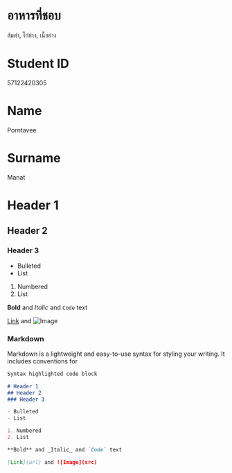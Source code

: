 # อาหารที่ชอบ
ส้มตำ, ไก่ย่าง, เนื้อย่าง
# Student ID
57122420305 
# Name
Porntavee
# Surname
Manat
# Header 1
## Header 2
### Header 3

- Bulleted
- List

1. Numbered
2. List

**Bold** and _Italic_ and `Code` text

[Link](url) and ![Image](src)

### Markdown

Markdown is a lightweight and easy-to-use syntax for styling your writing. It includes conventions for

```markdown
Syntax highlighted code block

# Header 1
## Header 2
### Header 3

- Bulleted
- List

1. Numbered
2. List

**Bold** and _Italic_ and `Code` text

[Link](url) and ![Image](src)
